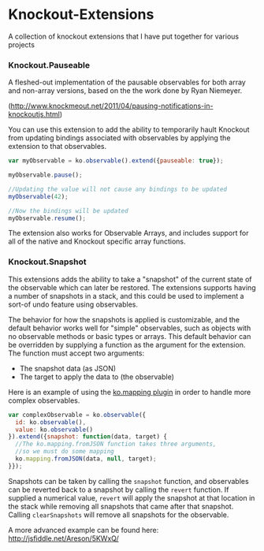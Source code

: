 # Knockout-Extensions
A collection of knockout extensions that I have put together for various projects


### Knockout.Pauseable
A fleshed-out implementation of the pausable observables for both array and non-array versions, based on the the work done by Ryan Niemeyer.

(http://www.knockmeout.net/2011/04/pausing-notifications-in-knockoutjs.html)

You can use this extension to add the ability to temporarily hault Knockout from updating bindings associated with observables by applying the extension to that observables.

```javascript
var myObservable = ko.observable().extend({pauseable: true});

myObservable.pause();

//Updating the value will not cause any bindings to be updated
myObservable(42);

//Now the bindings will be updated
myObservable.resume();
```

The extension also works for Observable Arrays, and includes support for all of the native and Knockout specific array functions.

### Knockout.Snapshot
This extensions adds the ability to take a "snapshot" of the current state of the observable which can later be restored. The extensions supports having a number of snapshots in a stack, and this could be used to implement a sort-of undo feature using observables.

The behavior for how the snapshots is applied is customizable, and the default behavior works well for "simple" observables, such as objects with no observable methods or basic types or arrays. This default behavior can be overridden by supplying a function as the argument for the extension. The function must accept two arguments: 
* The snapshot data (as JSON)
* The target to apply the data to (the observable) 

Here is an example of using the [ko.mapping plugin](http://knockoutjs.com/documentation/plugins-mapping.html) in order to handle more complex observables.

```javascript
var complexObservable = ko.observable({
  id: ko.observable(),
  value: ko.observable()
}).extend({snapshot: function(data, target) {
  //The ko.mapping.fromJSON function takes three arguments,
  //so we must do some mapping
  ko.mapping.fromJSON(data, null, target);
}});
```

Snapshots can be taken by calling the ``snapshot`` function, and observables can be reverted back to a snapshot by calling the ``revert`` function. If supplied a numerical value, ``revert`` will apply the snapshot at that location in the stack while removing all snapshots that came after that snapshot. Calling ``clearSnapshots`` will remove all snapshots for the observable.

A more advanced example can be found here: http://jsfiddle.net/Areson/5KWxQ/